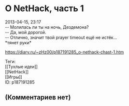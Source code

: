 О NetHack, часть 1
==================

  
2013-04-15, 23:17  
 -- Молилась ли ты на ночь, Дездемона?   
 -- Да, мой дорогой.   
 -- Отлично, значит твой prayer timeout ещё не истёк...   
 \*тянет руки\*   
  
<https://diary.ru/~zHz00/p187191285_o-nethack-chast-1.htm>  
  
Теги:  
[[Тухлые идеи]]  
[[NetHack]]  
[[Игры]]  
ID: p187191285  


(Комментариев нет)
------------------